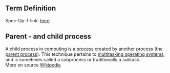 ## Term Definition

Spec-Up-T link: <a href='https://weboftrust.github.io/WOT-terms/docs/glossary/sub-shell'>here</a>

## Parent - and child process
A child process in computing is a [process](https://en.wikipedia.org/wiki/Process_(computing)) created by another process (the [parent process](https://en.wikipedia.org/wiki/Parent_process)). This technique pertains to [multitasking operating systems](https://en.wikipedia.org/wiki/Computer_multitasking), and is sometimes called a subprocess or traditionally a subtask.  
More on source [Wikipedia](https://en.wikipedia.org/wiki/Child_process)